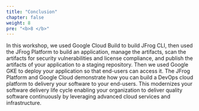 ```yaml
---
title: "Conclusion"
chapter: false
weight: 8
pre: "<b>8 </b>"
---
```


In this workshop, we used Google Cloud Build to build JFrog CLI, then used the JFrog Platform to build an application, manage the artifacts, scan the artifacts for security vulnerabilities and license compliance, and publish the artifacts of your application to a staging repository. Then we used Google GKE to deploy your application so that end-users can access it. 
The JFrog Platform and Google Cloud demonstrate how you can build a DevOps cloud platform to delivery your software to your end-users. This modernizes your software delivery life cycle enabling your organization to deliver quality software continuously by leveraging advanced cloud services and infrastructure.

